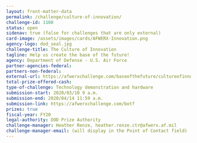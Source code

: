 ```yaml
---
layout: front-matter-data
permalink: /challenge/culture-of-innovation/
challenge-id: 1108
status: open
sidenav: true (false for challenges that are only external)
card-image: /assets/images/cards/AFWERX-Innovation.png
agency-logo: dod_seal.jpg
challenge-title: The Culture of Innovation
tagline: Help us create the base of the future!
agency: Department of Defense - U.S. Air Force
partner-agencies-federal:
partners-non-federal:
external-url: https://afwerxchallenge.com/baseofthefuture/cultureofinnovation
total-prize-offered-cash:
type-of-challenge: Technology demonstration and hardware
submission-start: 2020/03/10 9 a.m.
submission-end: 2020/04/14 11:59 a.m.
submission-link: https://afwerxchallenge.com/botf
prizes: true
fiscal-year: FY20
legal-authority: DOD Prize Authority
challenge-manager: Heather Renze, heather.renze.ctr@afwerx.af.mil
challenge-manager-email: (will display in the Point of Contact field)
---
```


